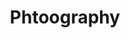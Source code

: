 ---
title: Phtoography
image:
  caption: "Image credit: [**Unsplash**](https://unsplash.com)"
share: false
featured: true
---